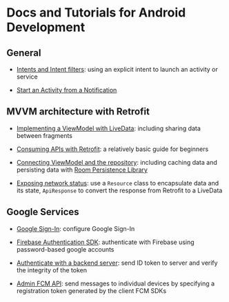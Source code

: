 # Docs and Tutorials for Android Development

## General

* [Intents and Intent filters](https://developer.android.com/guide/components/intents-filters#top_of_page): using an explicit intent to launch an activity or service

* [Start an Activity from a Notification](https://developer.android.com/training/notify-user/navigation)

## MVVM architecture with Retrofit

* [Implementing a ViewModel with LiveData](https://developer.android.com/topic/libraries/architecture/viewmodel): including sharing data between fragments

* [Consuming APIs with Retrofit](https://guides.codepath.com/android/consuming-apis-with-retrofit): a relatively basic guide for beginners

* [Connecting ViewModel and the repository](https://developer.android.com/jetpack/docs/guide#connecting_viewmodel_and_the_repository): including caching data and persisting data with [Room Persistence Library](https://developer.android.com/training/data-storage/room/)

* [Exposing network status](https://developer.android.com/jetpack/docs/guide#addendum): use a `Resource` class to encapsulate data and its state, `ApiResponse` to convert the response from Retrofit to a LiveData

## Google Services

* [Google Sign-In](https://developers.google.com/identity/sign-in/android/sign-in): configure Google Sign-In

* [Firebase Authentication SDK](https://firebase.google.com/docs/auth/android/password-auth): authenticate with Firebase using password-based google accounts

* [Authenticate with a backend server](https://developers.google.com/identity/sign-in/android/backend-auth): send ID token to server and verify the integrity of the token

* [Admin FCM API](https://firebase.google.com/docs/cloud-messaging/admin/send-messages): send messages to individual devices by specifying a registration token generated by the client FCM SDKs
